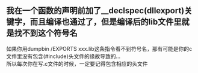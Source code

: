 ## 我在一个函数的声明前加了__declspec(dllexport)关键字，而且编译也通过了，但是编译后的lib文件里就是找不到这个符号名

如果你用dumpbin /EXPORTS xxx.lib这条指令看不到符号名，那有可能是你的c文件里没有包含(#include)头文件的缘故导致的...  
所以每次你在写.c文件的时候，一定要记得包含相应的头文件